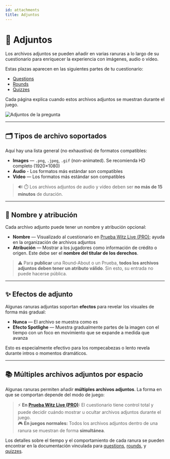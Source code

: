 ```yaml
---
id: attachments
title: Adjuntos
---
```


# 📎 Adjuntos

Los archivos adjuntos se pueden añadir en varias ranuras a lo largo de su cuestionario para enriquecer la experiencia con imágenes, audio o vídeo.

Estas plazas aparecen en las siguientes partes de tu cuestionario:

- [Questions](../editor/005-writing-questions.md)
- [Rounds](../editor/008-round-options.md)
- [Quizzes](../editor/007-quiz-options.md)

Cada página explica cuando estos archivos adjuntos se muestran durante el juego.

![Adjuntos de la pregunta](/images/edit-question.png)

---

## 🗂️ Tipos de archivo soportados

Aquí hay una lista general (no exhaustiva) de formatos compatibles:

- **Images** — `.png`, `.jpeg`, `.gif` (non-animated). Se recomienda HD completo (1920×1080)
- **Audio** - Los formatos más estándar son compatibles
- **Video** — Los formatos más estándar son compatibles

> 🔊 ⏱️ Los archivos adjuntos de audio y vídeo deben ser **no más de 15 minutos** de duración.

---

## 📝 Nombre y atribución

Cada archivo adjunto puede tener un nombre y atribución opcional:

- **Nombre** — Visualizado al cuestionario en [Prueba Witz Live (PRO)](../quizmaster/001-introduction.md); ayuda en la organización de archivos adjuntos
- **Atribución** — Mostrar a los jugadores como información de crédito o origen. Este debe ser el **nombre del titular de los derechos**.

> ⚠️ Para **publicar** una Round-About o un Prueba, **todos los archivos adjuntos deben tener un atributo válido**. Sin esto, su entrada no puede hacerse pública.

---

## ✨ Efectos de adjunto

Algunas ranuras adjuntas soportan **efectos** para revelar los visuales de forma más gradual:

- **Nunca** — El archivo se muestra como es
- **Efecto Spotlighe** — Muestra gradualmente partes de la imagen con el tiempo con un foco en movimiento que se expande a medida que avanza

Esto es especialmente efectivo para los rompecabezas o lento revela durante intros o momentos dramáticos.

---

## 📚 Múltiples archivos adjuntos por espacio

Algunas ranuras permiten añadir **múltiples archivos adjuntos**. La forma en que se comportan depende del modo de juego:

> ⚡ **En [Prueba Witz Live (PRO)](../quizmaster/001-introduction.md):** El cuestionario tiene control total y puede decidir cuándo mostrar u ocultar archivos adjuntos durante el juego.\
> 🎮 **En juegos normales:** Todos los archivos adjuntos dentro de una ranura se muestran de forma **simultánea**.

Los detalles sobre el tiempo y el comportamiento de cada ranura se pueden encontrar en la documentación vinculada para [questions](../editor/015-importing-questions.md), [rounds](../editor/008-round-options.md), y [quizzes](../editor/007-quiz-options.md).
